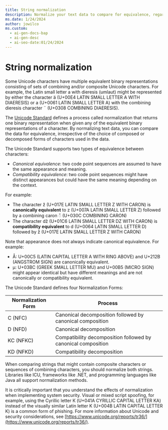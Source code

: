 ```yaml
---
title: String normalization
description: Normalize your text data to compare for equivalence, regardless of the choice of composed or decomposed forms of characters used.
ms.date: 1/24/2024
author: jowilco
ms.custom:
  - ai-gen-docs-bap
  - ai-gen-desc
  - ai-seo-date:01/24/2024
---
```


# String normalization

<!--- TODO!!!
Links in the following topic need to point to this topic:
https://learn.microsoft.com/en-us/globalization/fonts-layout/text-layout

Add links in these topics:
https://learn.microsoft.com/en-us/globalization/design/security-guidelines
https://learn.microsoft.com/en-us/globalization/locale/sorting-and-string-comparison

Note this is a live-site issue, not an issue in the startup-staging branch.

TODO!!--->

Some Unicode characters have multiple equivalent binary representations consisting of sets of combining and/or composite Unicode characters. For example, the Latin small letter a with dieresis (umlaut) might be represented by either the character ä (U+00E4 LATIN SMALL LETTER A WITH DIAERESIS) or a (U+0061 LATIN SMALL LETTER A) with the combining dieresis character ¨ (U+0308 COMBINING DIAERESIS).

The [Unicode Standard](../encoding/unicode-standard.md) defines a process called normalization that returns one binary representation when given any of the equivalent binary representations of a character. By normalizing text data, you can compare the data for equivalence, irrespective of the choice of composed or decomposed forms of characters used in the data.

The Unicode Standard supports two types of equivalence between characters:

- *Canonical equivalence*: two code point sequences are assumed to have the same appearance and meaning.
- *Compatibility equivalence*: two code point sequences might have distinct appearances but could have the same meaning depending on the context.

For example:

- The character ž (U+017E LATIN SMALL LETTER Z WITH CARON) is **canonically equivalent** to z (U+007A LATIN SMALL LETTER Z) followed by a combining caron ◌̌ (U+030C COMBINING CARON)
- The character ǆ (U+01C6 LATIN SMALL LETTER DZ WITH CARON) is **compatibility equivalent** to d (U+0064 LATIN SMALL LETTER D) followed by ž (U+017E LATIN SMALL LETTER Z WITH CARON)

Note that appearance does not always indicate canonical equivalence. For example:

- Å: U+00C5 (LATIN CAPITAL LETTER A WITH RING ABOVE) and U+212B (ANGSTROM SIGN) are canonically equivalent.
- μ: U+03BC (GREEK SMALL LETTER MU) and U+00B5 (MICRO SIGN) might appear identical but have different meanings and are not canonically or compatibility equivalent.

The Unicode Standard defines four Normalization Forms:

| Normalization Form | Process |
|--------------------|---------|
| C (NFC)            | Canonical decomposition followed by canonical composition |
| D (NFD)            | Canonical decomposition |
| KC (NFKC)          | Compatibility decomposition followed by canonical composition |
| KD (NFKD)          | Compatibility decomposition |

When comparing strings that might contain composite characters or sequences of combining characters, you should normalize both strings. Libraries like ICU, frameworks like .NET, and programming languages like Java all support normalization methods.

It is critically important that you understand the effects of normalization when implementing system security. Visual or mixed script spoofing, for example, using the Cyrillic letter К (U+041A CYRILLIC CAPITAL LETTER KA) instead of the visually similar Latin letter K (U+004B LATIN CAPITAL LETTER K) is a common form of phishing. For more information about Unicode and security considerations, see [https://www.unicode.org/reports/tr36/](https://www.unicode.org/reports/tr36/).
